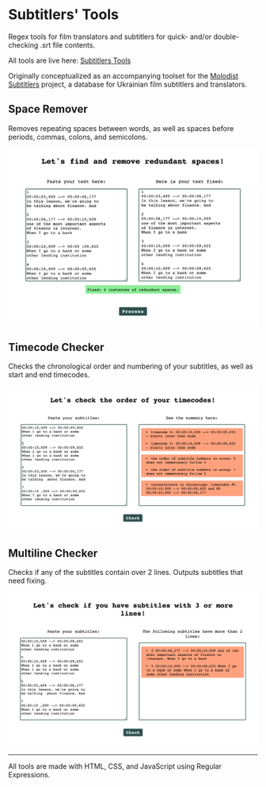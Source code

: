 # Subtitlers' Tools

Regex tools for film translators and subtitlers for quick- and/or double-checking .srt file contents.

All tools are live here: [Subtitlers Tools](https://olhanotolga.github.io/subtitle-tools/)

Originally conceptualized as an accompanying toolset for the [Molodist Subtitlers](https://github.com/olhanotolga/molodist-subtitlers) project, a database for Ukrainian film subtitlers and translators.

## Space Remover

Removes repeating spaces between words, as well as spaces before periods, commas, colons, and semicolons.

![screenshot: Space Remover in action](screenshots/space-remover.png)

## Timecode Checker

Checks the chronological order and numbering of your subtitles, as well as start and end timecodes.

![screenshot: Timecode Checker in action](screenshots/timecode-checker.png)

## Multiline Checker

Checks if any of the subtitles contain over 2 lines. Outputs subtitles that need fixing.

![screenshot: Multiline Checker in action](screenshots/multiline-checker.png)

----

All tools are made with HTML, CSS, and JavaScript using Regular Expressions.
